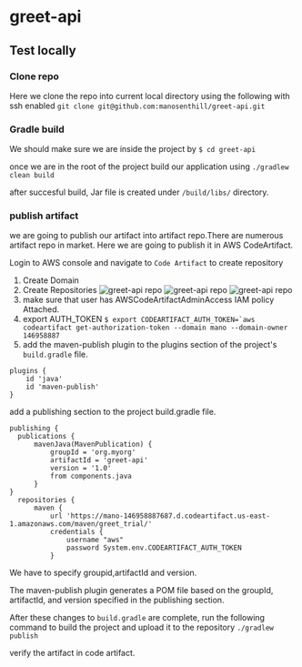# greet-api
## Test locally
### Clone repo
Here we clone the repo into current local directory using the following with ssh enabled
      ```git clone git@github.com:manosenthill/greet-api.git```
### Gradle build

We should make sure we are inside the project by 
```$ cd greet-api```

once we are in the root of the project build our application using `./gradlew clean build`

after succesful build, Jar file is created under `/build/libs/` directory.  

### publish artifact
we are going to publish our artifact into artifact repo.There are numerous artifact repo in market. Here we are going to publish it in AWS CodeArtifact. 

Login to AWS console and navigate to `Code Artifact` to create repository

1. Create Domain
2. Create Repositories
![greet-api repo](docs/createrepo1.png)
![greet-api repo](docs/createrepo2.png)
![greet-api repo](docs/greet-repo.png)
3. make sure that user has AWSCodeArtifactAdminAccess IAM policy Attached.
4. export AUTH_TOKEN
```$ export CODEARTIFACT_AUTH_TOKEN=`aws codeartifact get-authorization-token --domain mano --domain-owner 146958887```
5. add the maven-publish plugin to the plugins section of the project's ```build.gradle``` file.

```
plugins {
    id 'java'
    id 'maven-publish'
}
```

add a publishing section to the project build.gradle file.

```
publishing {
  publications {
      mavenJava(MavenPublication) {
          groupId = 'org.myorg'
          artifactId = 'greet-api'
          version = '1.0'
          from components.java
      }
}
  repositories {
      maven {
          url 'https://mano-146958887687.d.codeartifact.us-east-1.amazonaws.com/maven/greet_trial/'
          credentials {
              username "aws"
              password System.env.CODEARTIFACT_AUTH_TOKEN
          }
```

We have to specify groupid,artifactId and version.

The maven-publish plugin generates a POM file based on the groupId, artifactId, and version specified in the publishing section.

After these changes to `build.gradle` are complete, run the following command to build the project and upload it to the repository `./gradlew publish`

verify the artifact in code artifact.

